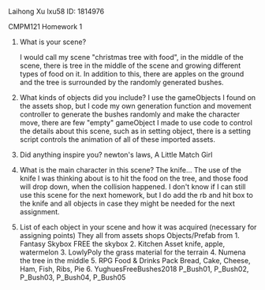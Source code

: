 Laihong Xu
lxu58
ID: 1814976

CMPM121 Homework 1


1. What is your scene?

    I would call my scene "christmas tree with food", in the middle of the scene, there is tree in the middle
    of the scene and growing different types of food on it. In addition to this, there are apples on the ground
    and the tree is surrounded by the randomly generated bushes.

2. What kinds of objects did you include?
    I use the gameObjects I found on the assets shop, but I code my own generation function and movement controller
    to generate the bushes randomly and make the character move, there are few "empty" gameObject I made to use code
    to control the details about this scene, such as in setting object, there is a setting script controls the animation
    of all of these imported assets.

3. Did anything inspire you?
    newton's laws,  A Little Match Girl

4. What is the main character in this scene?
    The knife... The use of the knife I was thinking about is to hit the food on the tree, and those food will drop down,
    when the collision happened. I don't know if I can still use this scene for the next homework, but I do add the rb and
    hit box to the knife and all objects in case they might be needed for the next assignment. 

5. List of each object in your scene and how it was acquired (necessary for assigning points)
    They all from assets shops
    Objects/Prefab from
        1. Fantasy Skybox FREE
            the skybox
        2. Kitchen Asset
            knife, apple, watermelon
        3. LowlyPoly
            the grass material for the terrain 
        4. Numena
            the tree in the middle
        5. RPG Food & Drinks Pack
            Bread, Cake, Cheese, Ham, Fish, Ribs, Pie
        6. YughuesFreeBushes2018
            P_Bush01, P_Bush02, P_Bush03, P_Bush04, P_Bush05
        